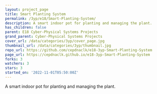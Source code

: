 ```yaml
---
layout: project_page
title: Smart Planting System
permalink: /3yp/e18/Smart-Planting-System/
description: A smart indoor pot for planting and managing the plant.
has_children: false
parent: E18 Cyber-Physical Systems Projects
grand_parent: Cyber-Physical Systems Projects
cover_url: /data/categories/3yp/cover_page.jpg
thumbnail_url: /data/categories/3yp/thumbnail.jpg
repo_url: https://github.com/cepdnaclk/e18-3yp-Smart-Planting-System
page_url: https://cepdnaclk.github.io/e18-3yp-Smart-Planting-System
forks: 3
watchers: 3
stars: 3
started_on: '2022-11-01T05:50:00Z'
---
```


A smart indoor pot for planting and managing the plant.